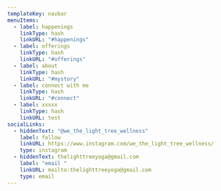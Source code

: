 ```yaml
---
templateKey: navbar
menuItems:
  - label: happenings
    linkType: hash
    linkURL: "#happenings"
  - label: offerings
    linkType: hash
    linkURL: "#offerings"
  - label: about
    linkType: hash
    linkURL: "#mystory"
  - label: connect with me
    linkType: hash
    linkURL: "#connect"
  - label: xxxxx
    linkType: hash
    linkURL: test
socialLinks:
  - hiddenText: "@we_the_light_tree_wellness"
    label: follow
    linkURL: https://www.instagram.com/we_the_light_tree_wellness/
    type: instagram
  - hiddenText: thelighttreeyoga@gmail.com
    label: "email "
    linkURL: mailto:thelighttreeyoga@gmail.com
    type: email
---
```

